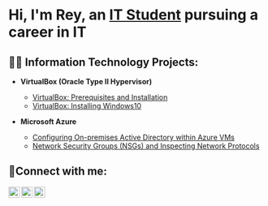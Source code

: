 <h1>Hi, I'm Rey, an <a href="https://linkedin.com/in/reyespinoza255">IT Student</a> pursuing a career in IT</h1>

<h2>👨‍💻 Information Technology Projects:</h2>

- <b>VirtualBox (Oracle Type II Hypervisor)</b>
  - [VirtualBox: Prerequisites and Installation](https://github.com/reyespinoza/virtualbox-prereqs)
  - [VirtualBox: Installing Windows10](https://youtu.be/3IY8qymOHrY)

- <b>Microsoft Azure</b>
  - [Configuring On-premises Active Directory within Azure VMs](https://github.com/reyespinoza/configure-ad)
  - [Network Security Groups (NSGs) and Inspecting Network Protocols](https://github.com/reyespinoza/azure-network-protocols)

<h2>🤳Connect with me:</h2>

[<img align="left" alt="Josh | Twitter" width="22px" src="https://cdn.jsdelivr.net/npm/simple-icons@v3/icons/twitter.svg" />][twitter]
[<img align="left" alt="Josh | LinkedIn" width="22px" src="https://cdn.jsdelivr.net/npm/simple-icons@v3/icons/linkedin.svg" />][linkedin]
[<img align="left" alt="Josh | YouTube" width="22px" src="https://cdn.jsdelivr.net/npm/simple-icons@3.13.0/icons/youtube.svg" />][youtube]

[twitter]: https://twitter.com/reynet127
[linkedin]: https://linkedin.com/in/reyespinoza255
[youtube]: https://www.youtube.com/@reynoza127
